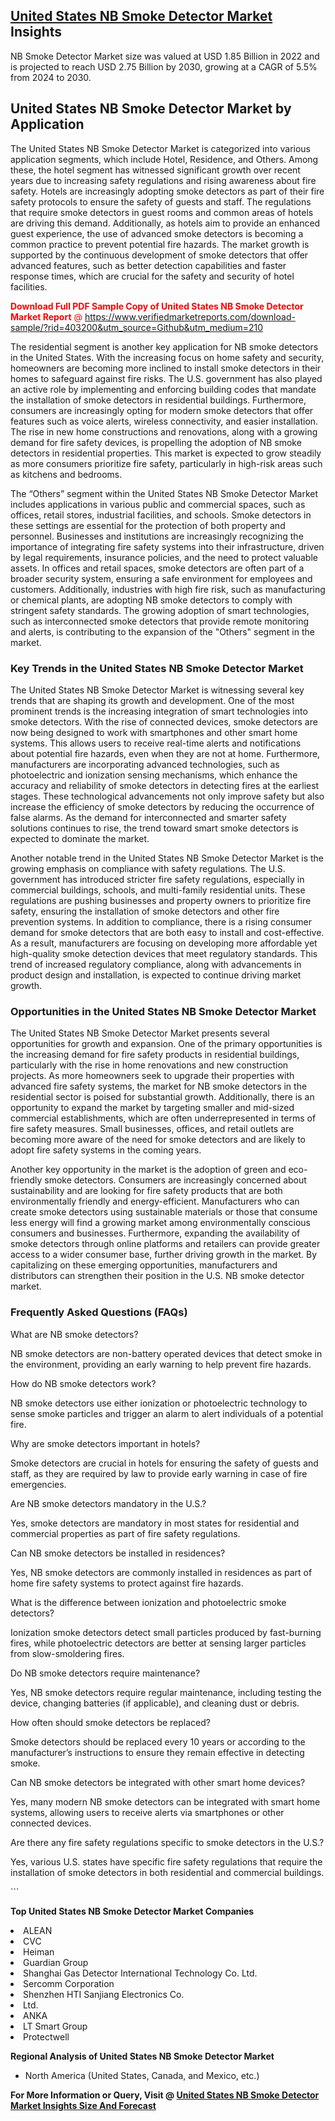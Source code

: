 <h2><a href="https://www.verifiedmarketreports.com/download-sample/?rid=403200&amp;utm_source=Github&amp;utm_medium=210" target="_blank">United States NB Smoke Detector Market</a> Insights</h2><p>NB Smoke Detector Market size was valued at USD 1.85 Billion in 2022 and is projected to reach USD 2.75 Billion by 2030, growing at a CAGR of 5.5% from 2024 to 2030.</p><p><h2>United States NB Smoke Detector Market by Application</h2><p>The United States NB Smoke Detector Market is categorized into various application segments, which include Hotel, Residence, and Others. Among these, the hotel segment has witnessed significant growth over recent years due to increasing safety regulations and rising awareness about fire safety. Hotels are increasingly adopting smoke detectors as part of their fire safety protocols to ensure the safety of guests and staff. The regulations that require smoke detectors in guest rooms and common areas of hotels are driving this demand. Additionally, as hotels aim to provide an enhanced guest experience, the use of advanced smoke detectors is becoming a common practice to prevent potential fire hazards. The market growth is supported by the continuous development of smoke detectors that offer advanced features, such as better detection capabilities and faster response times, which are crucial for the safety and security of hotel facilities. <p><span class=""><span style="color: #ff0000;"><strong>Download Full PDF Sample Copy of United States NB Smoke Detector Market Report</strong> @ </span><a href="https://www.verifiedmarketreports.com/download-sample/?rid=403200&amp;utm_source=Github&amp;utm_medium=210" target="_blank">https://www.verifiedmarketreports.com/download-sample/?rid=403200&amp;utm_source=Github&amp;utm_medium=210</a></span></p><p>The residential segment is another key application for NB smoke detectors in the United States. With the increasing focus on home safety and security, homeowners are becoming more inclined to install smoke detectors in their homes to safeguard against fire risks. The U.S. government has also played an active role by implementing and enforcing building codes that mandate the installation of smoke detectors in residential buildings. Furthermore, consumers are increasingly opting for modern smoke detectors that offer features such as voice alerts, wireless connectivity, and easier installation. The rise in new home constructions and renovations, along with a growing demand for fire safety devices, is propelling the adoption of NB smoke detectors in residential properties. This market is expected to grow steadily as more consumers prioritize fire safety, particularly in high-risk areas such as kitchens and bedrooms.<p>The “Others” segment within the United States NB Smoke Detector Market includes applications in various public and commercial spaces, such as offices, retail stores, industrial facilities, and schools. Smoke detectors in these settings are essential for the protection of both property and personnel. Businesses and institutions are increasingly recognizing the importance of integrating fire safety systems into their infrastructure, driven by legal requirements, insurance policies, and the need to protect valuable assets. In offices and retail spaces, smoke detectors are often part of a broader security system, ensuring a safe environment for employees and customers. Additionally, industries with high fire risk, such as manufacturing or chemical plants, are adopting NB smoke detectors to comply with stringent safety standards. The growing adoption of smart technologies, such as interconnected smoke detectors that provide remote monitoring and alerts, is contributing to the expansion of the "Others" segment in the market.<h3>Key Trends in the United States NB Smoke Detector Market</h3><p>The United States NB Smoke Detector Market is witnessing several key trends that are shaping its growth and development. One of the most prominent trends is the increasing integration of smart technologies into smoke detectors. With the rise of connected devices, smoke detectors are now being designed to work with smartphones and other smart home systems. This allows users to receive real-time alerts and notifications about potential fire hazards, even when they are not at home. Furthermore, manufacturers are incorporating advanced technologies, such as photoelectric and ionization sensing mechanisms, which enhance the accuracy and reliability of smoke detectors in detecting fires at the earliest stages. These technological advancements not only improve safety but also increase the efficiency of smoke detectors by reducing the occurrence of false alarms. As the demand for interconnected and smarter safety solutions continues to rise, the trend toward smart smoke detectors is expected to dominate the market.<p>Another notable trend in the United States NB Smoke Detector Market is the growing emphasis on compliance with safety regulations. The U.S. government has introduced stricter fire safety regulations, especially in commercial buildings, schools, and multi-family residential units. These regulations are pushing businesses and property owners to prioritize fire safety, ensuring the installation of smoke detectors and other fire prevention systems. In addition to compliance, there is a rising consumer demand for smoke detectors that are both easy to install and cost-effective. As a result, manufacturers are focusing on developing more affordable yet high-quality smoke detection devices that meet regulatory standards. This trend of increased regulatory compliance, along with advancements in product design and installation, is expected to continue driving market growth.<h3>Opportunities in the United States NB Smoke Detector Market</h3><p>The United States NB Smoke Detector Market presents several opportunities for growth and expansion. One of the primary opportunities is the increasing demand for fire safety products in residential buildings, particularly with the rise in home renovations and new construction projects. As more homeowners seek to upgrade their properties with advanced fire safety systems, the market for NB smoke detectors in the residential sector is poised for substantial growth. Additionally, there is an opportunity to expand the market by targeting smaller and mid-sized commercial establishments, which are often underrepresented in terms of fire safety measures. Small businesses, offices, and retail outlets are becoming more aware of the need for smoke detectors and are likely to adopt fire safety systems in the coming years.<p>Another key opportunity in the market is the adoption of green and eco-friendly smoke detectors. Consumers are increasingly concerned about sustainability and are looking for fire safety products that are both environmentally friendly and energy-efficient. Manufacturers who can create smoke detectors using sustainable materials or those that consume less energy will find a growing market among environmentally conscious consumers and businesses. Furthermore, expanding the availability of smoke detectors through online platforms and retailers can provide greater access to a wider consumer base, further driving growth in the market. By capitalizing on these emerging opportunities, manufacturers and distributors can strengthen their position in the U.S. NB smoke detector market.<h3>Frequently Asked Questions (FAQs)</h3><p>What are NB smoke detectors? </p><p>NB smoke detectors are non-battery operated devices that detect smoke in the environment, providing an early warning to help prevent fire hazards.</p><p>How do NB smoke detectors work?</p><p>NB smoke detectors use either ionization or photoelectric technology to sense smoke particles and trigger an alarm to alert individuals of a potential fire.</p><p>Why are smoke detectors important in hotels?</p><p>Smoke detectors are crucial in hotels for ensuring the safety of guests and staff, as they are required by law to provide early warning in case of fire emergencies.</p><p>Are NB smoke detectors mandatory in the U.S.?</p><p>Yes, smoke detectors are mandatory in most states for residential and commercial properties as part of fire safety regulations.</p><p>Can NB smoke detectors be installed in residences?</p><p>Yes, NB smoke detectors are commonly installed in residences as part of home fire safety systems to protect against fire hazards.</p><p>What is the difference between ionization and photoelectric smoke detectors?</p><p>Ionization smoke detectors detect small particles produced by fast-burning fires, while photoelectric detectors are better at sensing larger particles from slow-smoldering fires.</p><p>Do NB smoke detectors require maintenance?</p><p>Yes, NB smoke detectors require regular maintenance, including testing the device, changing batteries (if applicable), and cleaning dust or debris.</p><p>How often should smoke detectors be replaced? </p><p>Smoke detectors should be replaced every 10 years or according to the manufacturer’s instructions to ensure they remain effective in detecting smoke.</p><p>Can NB smoke detectors be integrated with other smart home devices?</p><p>Yes, many modern NB smoke detectors can be integrated with smart home systems, allowing users to receive alerts via smartphones or other connected devices.</p><p>Are there any fire safety regulations specific to smoke detectors in the U.S.?</p><p>Yes, various U.S. states have specific fire safety regulations that require the installation of smoke detectors in both residential and commercial buildings.</p>```</p><p><strong>Top United States NB Smoke Detector Market Companies</strong></p><div data-test-id=""><p><li>ALEAN</li><li> CVC</li><li> Heiman</li><li> Guardian Group</li><li> Shanghai Gas Detector International Technology Co. Ltd.</li><li> Sercomm Corporation</li><li> Shenzhen HTI Sanjiang Electronics Co.</li><li> Ltd.</li><li> ANKA</li><li> LT Smart Group</li><li> Protectwell</li></p><div><strong>Regional Analysis of&nbsp;United States NB Smoke Detector Market</strong></div><ul><li dir="ltr"><p dir="ltr">North America&nbsp;(United States, Canada, and Mexico, etc.)</p></li></ul><p><strong>For More Information or Query, Visit @&nbsp;</strong><strong><a href="https://www.verifiedmarketreports.com/product/nb-smoke-detector-market/?utm_source=Github&amp;utm_medium=210" target="_blank">United States NB Smoke Detector Market Insights Size And Forecast</a></strong></p></div>
